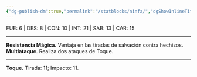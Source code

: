```yaml
---
{"dg-publish-dm":true,"permalink":"/statblocks/ninfa/","dgShowInlineTitle":"false"}
---
```


<p><span><span style="display:none"> AC:<span id="ac"><strong>15</strong></span> | HP: <span id="hp">31</span> | IN: <span id="in">3</span></span></span></p><p><span>FUE: <span class="dice-roller no-icon" aria-label-position="top" data-dice="d20+0" aria-label="d20+0
[6]+0"><span class="dice-roller-result">6</span></span> | DES: <span class="dice-roller no-icon" aria-label-position="top" data-dice="d20+3" aria-label="d20+3
[5]+3"><span class="dice-roller-result">8</span></span> | CON: <span class="dice-roller no-icon" aria-label-position="top" data-dice="d20+0" aria-label="d20+0
[10]+0"><span class="dice-roller-result">10</span></span> | INT: <span class="dice-roller no-icon" aria-label-position="top" data-dice="d20+2" aria-label="d20+2
[19]+2"><span class="dice-roller-result">21</span></span> | SAB: <span class="dice-roller no-icon" aria-label-position="top" data-dice="d20+0" aria-label="d20+0
[13]+0"><span class="dice-roller-result">13</span></span> | CAR: <span class="dice-roller no-icon" aria-label-position="top" data-dice="d20+4" aria-label="d20+4
[11]+4"><span class="dice-roller-result">15</span></span></span></p><p><span><hr>
<p dir="auto"><strong>Resistencia Mágica.</strong> Ventaja en las tiradas de salvación contra hechizos.<br>
<strong>Multiataque</strong>. Realiza dos ataques de Toque.</p></span></p><p><span><hr>
<p dir="auto"><strong>Toque.</strong> Tirada: <span class="dice-roller no-icon" aria-label-position="top" data-dice="d20+6" aria-label="d20+6
[5]+6"><span class="dice-roller-result">11</span></span>; Impacto: <span class="dice-roller no-icon" aria-label-position="top" data-dice="1d10+4" aria-label="1d10+4
[7]+4"><span class="dice-roller-result">11</span></span>.</p></span></p>